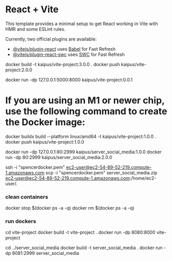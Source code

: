 # React + Vite

This template provides a minimal setup to get React working in Vite with HMR and some ESLint rules.

Currently, two official plugins are available:

- [@vitejs/plugin-react](https://github.com/vitejs/vite-plugin-react/blob/main/packages/plugin-react/README.md) uses [Babel](https://babeljs.io/) for Fast Refresh
- [@vitejs/plugin-react-swc](https://github.com/vitejs/vite-plugin-react-swc) uses [SWC](https://swc.rs/) for Fast Refresh

docker build  -t kaipus/vite-project:3.0.0 .
docker push kaipus/vite-project:2.0.0

docker run -dp 127.0.0.1:5000:8000 kaipus/vite-project:0.0.1

# If you are using an M1 or newer chip, use the following command to create the Docker image:

docker buildx build --platform linux/amd64 -t kaipus/vite-project:1.0.0 .
docker push kaipus/vite-project:1.0.0

docker run -dp 127.0.0.1:80:2999 kaipus/server_social_media:1.0.0
docker run -dp 80:2999 kaipus/server_social_media:2.0.0

ssh -i "spencerdocker.pem" ec2-user@ec2-54-89-52-219.compute-1.amazonaws.com
scp -i "spencerdocker.pem" server_social_media.zip ec2-user@ec2-54-89-52-219.compute-1.amazonaws.com:/home/ec2-user/.

### clean containers
docker stop $(docker ps -a -q)
docker rm $(docker ps -a -q)

### run dockers
cd vite-project
docker build  -t vite-project .
docker run -dp 8080:8000 vite-project

cd ../server_social_media
docker build -t server_social_media .
docker run -dp 8081:2999 server_social_media

